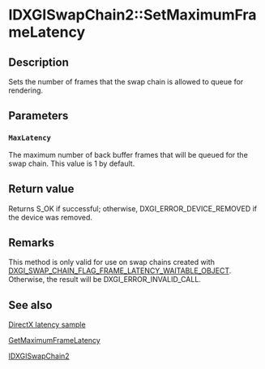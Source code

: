 # IDXGISwapChain2::SetMaximumFrameLatency

## Description

Sets the number of frames that the swap chain is allowed to queue for rendering.

## Parameters

### `MaxLatency`

The maximum number of back buffer frames that will be queued for the swap chain. This value is 1 by default.

## Return value

Returns S_OK if successful; otherwise, DXGI_ERROR_DEVICE_REMOVED if the device was removed.

## Remarks

This method is only valid for use on swap chains created with [DXGI_SWAP_CHAIN_FLAG_FRAME_LATENCY_WAITABLE_OBJECT](https://learn.microsoft.com/windows/desktop/api/dxgi/ne-dxgi-dxgi_swap_chain_flag). Otherwise, the result will be DXGI_ERROR_INVALID_CALL.

## See also

[DirectX latency sample](https://github.com/microsoftarchive/msdn-code-gallery-microsoft/tree/master/Official%20Windows%20Platform%20Sample/DirectX%20latency%20sample)

[GetMaximumFrameLatency](https://learn.microsoft.com/windows/desktop/api/dxgi1_3/nf-dxgi1_3-idxgiswapchain2-getmaximumframelatency)

[IDXGISwapChain2](https://learn.microsoft.com/windows/desktop/api/dxgi1_3/nn-dxgi1_3-idxgiswapchain2)
